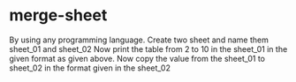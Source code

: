 # merge-sheet
By using any programming language.
 Create two sheet and name them sheet_01 and sheet_02
 Now print the table from 2 to 10 in the sheet_01 in the given format as given above.
 Now copy the value from the sheet_01 to sheet_02 in the format given in the sheet_02
